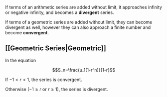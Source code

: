 If terms of an arithmetic series are added without limit, it approaches infinity or negative infinity, and becomes a **divergent** series.

If terms of a geometric series are added without limit, they can become divergent as well, however they can also approach a finite number and become **convergent**.
## [[Geometric Series|Geometric]]
In the equation

$$S_n=\frac{u_1(1-r^n)}{1-r}$$

If $-1<r<1$, the series is convergent.

Otherwise ($-1\geq r$ or $r\geq1$), the series is divergent.